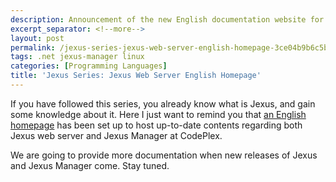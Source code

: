 ```yaml
---
description: Announcement of the new English documentation website for Jexus Web Server and Jexus Manager, providing centralized up-to-date resources for ASP.NET developers on Linux platforms.
excerpt_separator: <!--more-->
layout: post
permalink: /jexus-series-jexus-web-server-english-homepage-3ce04b9b6c5b
tags: .net jexus-manager linux
categories: [Programming Languages]
title: 'Jexus Series: Jexus Web Server English Homepage'
---
```

If you have followed this series, you already know what is Jexus, and gain some knowledge about it. Here I just want to remind you that [an English homepage](https://jexusmanager.com/) has been set up to host up-to-date contents regarding both Jexus web server and Jexus Manager at CodePlex.

We are going to provide more documentation when new releases of Jexus and Jexus Manager come. Stay tuned.
<!--more-->
